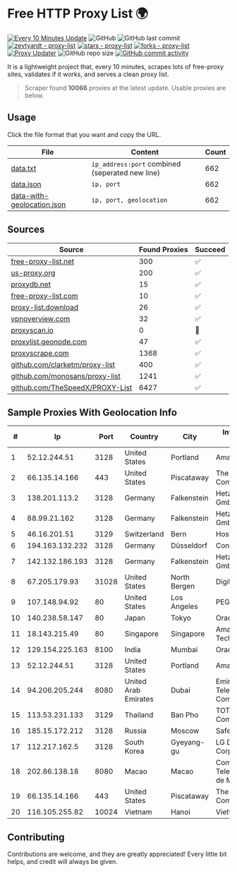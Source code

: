 
# Free HTTP Proxy List 🌍

[![Every 10 Minutes Update](https://github.com/mertguvencli/http-proxy-list/actions/workflows/main.yml/badge.svg?branch=main)](https://github.com/mertguvencli/http-proxy-list/actions/workflows/main.yml)
![GitHub](https://img.shields.io/github/license/mertguvencli/http-proxy-list)
![GitHub last commit](https://img.shields.io/github/last-commit/mertguvencli/http-proxy-list)
[![zevtyardt - proxy-list](https://img.shields.io/static/v1?label=zevtyardt&message=proxy-list&color=blue&logo=github)](https://github.com/zevtyardt/proxy-list "Go to GitHub repo")
[![stars - proxy-list](https://img.shields.io/github/stars/zevtyardt/proxy-list?style=social)](https://github.com/zevtyardt/proxy-list)
[![forks - proxy-list](https://img.shields.io/github/forks/zevtyardt/proxy-list?style=social)](https://github.com/zevtyardt/proxy-list)
[![Proxy Updater](https://github.com/zevtyardt/proxy-list/workflows/Proxy%20Updater/badge.svg)](https://github.com/zevtyardt/proxy-list/actions?query=workflow:"Proxy+Updater")
![GitHub repo size](https://img.shields.io/github/repo-size/zevtyardt/proxy-list)
[![GitHub commit activity](https://img.shields.io/github/commit-activity/m/zevtyardt/proxy-list?logo=commits)](https://github.com/zevtyardt/proxy-list/commits/main)

It is a lightweight project that, every 10 minutes, scrapes lots of free-proxy sites, validates if it works, and serves a clean proxy list.

> Scraper found **10066** proxies at the latest update. Usable proxies are below.

## Usage

Click the file format that you want and copy the URL.

|File|Content|Count|
|----|-------|-----|
|[data.txt](https://raw.githubusercontent.com/mertguvencli/http-proxy-list/main/proxy-list/data.txt)|`ip_address:port` combined (seperated new line)|662|
|[data.json](https://raw.githubusercontent.com/mertguvencli/http-proxy-list/main/proxy-list/data.json)|`ip, port`|662|
|[data-with-geolocation.json](https://raw.githubusercontent.com/mertguvencli/http-proxy-list/main/proxy-list/data-with-geolocation.json)|`ip, port, geolocation`|662|

## Sources

|Source|Found Proxies|Succeed|
|------|-------------|-------|
|[free-proxy-list.net](https://free-proxy-list.net)|300|✅|
|[us-proxy.org](https://www.us-proxy.org)|200|✅|
|[proxydb.net](http://proxydb.net)|15|✅|
|[free-proxy-list.com](https://free-proxy-list.com/?page=&port=&type%5B%5D=http&type%5B%5D=https&up_time=0&search=Search)|10|✅|
|[proxy-list.download](https://www.proxy-list.download/HTTP)|26|✅|
|[vpnoverview.com](https://vpnoverview.com/privacy/anonymous-browsing/free-proxy-servers)|32|✅|
|[proxyscan.io](https://www.proxyscan.io)|0|🚫|
|[proxylist.geonode.com](https://proxylist.geonode.com/api/proxy-list?limit=300&page=1&sort_by=lastChecked&sort_type=desc&protocols=http,https)|47|✅|
|[proxyscrape.com](https://api.proxyscrape.com/v2/?request=displayproxies&protocol=http&timeout=10000&country=all&ssl=all&anonymity=all)|1368|✅|
|[github.com/clarketm/proxy-list](https://raw.githubusercontent.com/clarketm/proxy-list/master/proxy-list-raw.txt)|400|✅|
|[github.com/monosans/proxy-list](https://raw.githubusercontent.com/monosans/proxy-list/main/proxies/http.txt)|1241|✅|
|[github.com/TheSpeedX/PROXY-List](https://raw.githubusercontent.com/TheSpeedX/PROXY-List/master/http.txt)|6427|✅|


## Sample Proxies With Geolocation Info

|#|Ip|Port|Country|City|Internet Service Provider|
|-|--|----|-------|----|-------------------------|
|1|52.12.244.51|3128|United States|Portland|Amazon.com, Inc.|
|2|66.135.14.166|443|United States|Piscataway|The Constant Company, LLC|
|3|138.201.113.2|3128|Germany|Falkenstein|Hetzner Online GmbH|
|4|88.99.21.162|3128|Germany|Falkenstein|Hetzner Online GmbH|
|5|46.16.201.51|3129|Switzerland|Bern|Hosteur SA|
|6|194.163.132.232|3128|Germany|Düsseldorf|Contabo GmbH|
|7|142.132.186.193|3128|Germany|Falkenstein|Hetzner Online GmbH|
|8|67.205.179.93|31028|United States|North Bergen|DigitalOcean, LLC|
|9|107.148.94.92|80|United States|Los Angeles|PEG TECH INC|
|10|140.238.58.147|80|Japan|Tokyo|Oracle Corporation|
|11|18.143.215.49|80|Singapore|Singapore|Amazon Technologies Inc.|
|12|129.154.225.163|8100|India|Mumbai|Oracle Corporation|
|13|52.12.244.51|3128|United States|Portland|Amazon.com, Inc.|
|14|94.206.205.244|8080|United Arab Emirates|Dubai|Emirates Integrated Telecommunications Company PJSC|
|15|113.53.231.133|3129|Thailand|Ban Pho|TOT Public Company Limited|
|16|185.15.172.212|3128|Russia|Moscow|SafeData LLC|
|17|112.217.162.5|3128|South Korea|Gyeyang-gu|LG DACOM Corporation|
|18|202.86.138.18|8080|Macao|Macao|Companhia de Telecomunicacoes de Macau|
|19|66.135.14.166|443|United States|Piscataway|The Constant Company, LLC|
|20|116.105.255.82|10024|Vietnam|Hanoi|Viettel Corporation|



## Contributing

Contributions are welcome, and they are greatly appreciated! Every
little bit helps, and credit will always be given.

